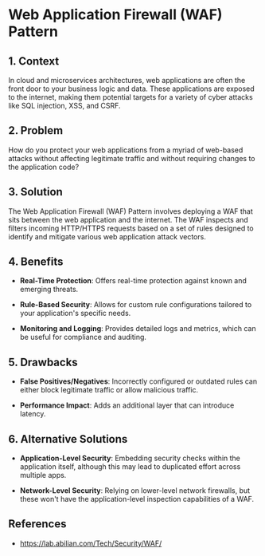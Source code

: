 # Web Application Firewall (WAF) Pattern


## 1. Context

In cloud and microservices architectures, web applications are often the front door to your business logic and data. These applications are exposed to the internet, making them potential targets for a variety of cyber attacks like SQL injection, XSS, and CSRF.


## 2. Problem

How do you protect your web applications from a myriad of web-based attacks without affecting legitimate traffic and without requiring changes to the application code?


## 3. Solution

The Web Application Firewall (WAF) Pattern involves deploying a WAF that sits between the web application and the internet. The WAF inspects and filters incoming HTTP/HTTPS requests based on a set of rules designed to identify and mitigate various web application attack vectors.


## 4. Benefits

- **Real-Time Protection**: Offers real-time protection against known and emerging threats.

- **Rule-Based Security**: Allows for custom rule configurations tailored to your application's specific needs.

- **Monitoring and Logging**: Provides detailed logs and metrics, which can be useful for compliance and auditing.


## 5. Drawbacks

- **False Positives/Negatives**: Incorrectly configured or outdated rules can either block legitimate traffic or allow malicious traffic.

- **Performance Impact**: Adds an additional layer that can introduce latency.


## 6. Alternative Solutions

- **Application-Level Security**: Embedding security checks within the application itself, although this may lead to duplicated effort across multiple apps.

- **Network-Level Security**: Relying on lower-level network firewalls, but these won't have the application-level inspection capabilities of a WAF.

## References

- <https://lab.abilian.com/Tech/Security/WAF/>
